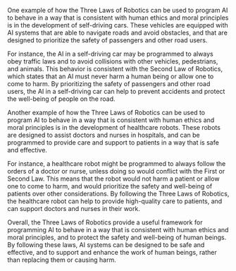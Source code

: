 One example of how the Three Laws of Robotics can be used to program AI to behave in a way that is consistent with human ethics and moral principles is in the development of self-driving cars. These vehicles are equipped with AI systems that are able to navigate roads and avoid obstacles, and that are designed to prioritize the safety of passengers and other road users.

For instance, the AI in a self-driving car may be programmed to always obey traffic laws and to avoid collisions with other vehicles, pedestrians, and animals. This behavior is consistent with the Second Law of Robotics, which states that an AI must never harm a human being or allow one to come to harm. By prioritizing the safety of passengers and other road users, the AI in a self-driving car can help to prevent accidents and protect the well-being of people on the road.

Another example of how the Three Laws of Robotics can be used to program AI to behave in a way that is consistent with human ethics and moral principles is in the development of healthcare robots. These robots are designed to assist doctors and nurses in hospitals, and can be programmed to provide care and support to patients in a way that is safe and effective.

For instance, a healthcare robot might be programmed to always follow the orders of a doctor or nurse, unless doing so would conflict with the First or Second Law. This means that the robot would not harm a patient or allow one to come to harm, and would prioritize the safety and well-being of patients over other considerations. By following the Three Laws of Robotics, the healthcare robot can help to provide high-quality care to patients, and can support doctors and nurses in their work.

Overall, the Three Laws of Robotics provide a useful framework for programming AI to behave in a way that is consistent with human ethics and moral principles, and to protect the safety and well-being of human beings. By following these laws, AI systems can be designed to be safe and effective, and to support and enhance the work of human beings, rather than replacing them or causing harm.